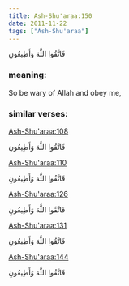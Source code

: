 ```yaml
---
title: Ash-Shu'araa:150
date: 2011-11-22
tags: ["Ash-Shu'araa"]
---
```

فَاتَّقُوا اللَّهَ وَأَطِيعُونِ
### meaning: 
So be wary of Allah and obey me,
### similar verses: 

[Ash-Shu'araa:108](/26/108)

فَاتَّقُوا اللَّهَ وَأَطِيعُونِ

[Ash-Shu'araa:110](/26/110)

فَاتَّقُوا اللَّهَ وَأَطِيعُونِ

[Ash-Shu'araa:126](/26/126)

فَاتَّقُوا اللَّهَ وَأَطِيعُونِ

[Ash-Shu'araa:131](/26/131)

فَاتَّقُوا اللَّهَ وَأَطِيعُونِ

[Ash-Shu'araa:144](/26/144)

فَاتَّقُوا اللَّهَ وَأَطِيعُونِ

